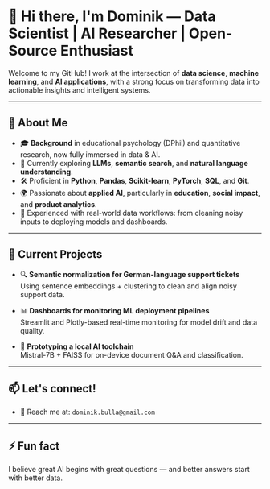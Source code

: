 # 👋 Hi there, I'm Dominik — Data Scientist | AI Researcher | Open-Source Enthusiast

Welcome to my GitHub! I work at the intersection of **data science**, **machine learning**, and **AI applications**, with a strong focus on transforming data into actionable insights and intelligent systems.

---

## 🧠 About Me

- 🎓 **Background** in educational psychology (DPhil) and quantitative research, now fully immersed in data & AI.
- 🧪 Currently exploring **LLMs**, **semantic search**, and **natural language understanding**.
- 🛠️ Proficient in **Python**, **Pandas**, **Scikit-learn**, **PyTorch**, **SQL**, and **Git**.
- 🌍 Passionate about **applied AI**, particularly in **education**, **social impact**, and **product analytics**.
- 🧰 Experienced with real-world data workflows: from cleaning noisy inputs to deploying models and dashboards.

---

## 🚀 Current Projects

- 🔍 **Semantic normalization for German-language support tickets**  
  Using sentence embeddings + clustering to clean and align noisy support data.

- 📊 **Dashboards for monitoring ML deployment pipelines**  
  Streamlit and Plotly-based real-time monitoring for model drift and data quality.

- 🤖 **Prototyping a local AI toolchain**  
  Mistral-7B + FAISS for on-device document Q&A and classification.

---

## 📫 Let's connect!

- 📨 Reach me at: `dominik.bulla@gmail.com`

---

## ⚡ Fun fact

I believe great AI begins with great questions — and better answers start with better data.
